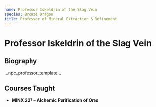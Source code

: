```yaml
---
name: Professor Iskeldrin of the Slag Vein
species: Bronze Dragon
title: Professor of Mineral Extraction & Refinement
---
```


# Professor Iskeldrin of the Slag Vein

## Biography
...npc_professor_template...

## Courses Taught
- **MINX 227 – Alchemic Purification of Ores**
